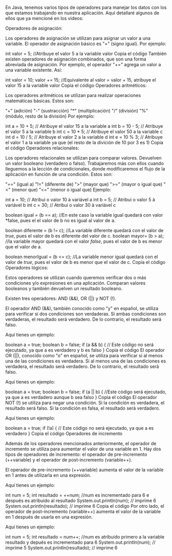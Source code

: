 En Java, tenemos varios tipos de operadores para manejar los datos con los que estamos trabajando en nuestra aplicación. Aquí detallaré algunos de ellos que ya mencioné en los videos:

Operadores de asignación:

Los operadores de asignación se utilizan para asignar un valor a una variable. El operador de asignación básico es "=" (signo igual). Por ejemplo:

int valor =  5;  //Atribuye el valor 5 a la variable valor 
Copia el código
También existen operadores de asignación combinados, que son una forma abreviada de asignación. Por ejemplo, el operador "+=" agrega un valor a una variable existente. Así:

int valor =  10; 
valor += 15;  //Equivalente al valor = valor + 15, atribuye el valor 15 a la variable valor
Copia el código
Operadores aritméticos:

Los operadores aritméticos se utilizan para realizar operaciones matemáticas básicas. Estos son:

"+" (adición)
"-" (sustracción)
"*" (multiplicación)
"/" (división)
"%" (módulo, resto de la división)
Por ejemplo:

int a = 10 + 5; // Atribuye el valor 15 a la variable a
int b = 10 - 5; // Atribuye el valor 5 a la variable b
int c = 10 * 5; // Atribuye el valor 50 a la variable c
int d = 10 / 5; // Atribuye el valor 2 a la variable d
int e = 10 % 3; // Atribuye el valor 1 a la variable ya que (el resto de la divición de 10 por 3 es 1)
Copia el código
Operadores relacionales:

Los operadores relacionales se utilizan para comparar valores. Devuelven un valor booleano (verdadero o falso). Trabajaremos más con ellos cuando lleguemos a la lección de condicionales, donde modificaremos el flujo de la aplicación en función de una condición. Estos son:

"==" (igual a)
"!=" (diferente de)
">" (mayor que)
">=" (mayor o igual que)
"<" (menor que)
"<=" (menor o igual que)
Ejemplo:

int a = 10; // Atribui o valor 10 à variável a
int b = 5; // Atribui o valor 5 à variável b
int c = 30; // Atribui o valor 30 à variável c

boolean igual = (b == a); //En este caso la variable igual quedará con valor *false, pues el el valor de b no es igual al valor de a.

boolean diferente = (b != c); //La variable diferente quedará con el valor de *true*, pues el valor de b es diferente del valor de c.
boolean mayor= (b > a); //la variable mayor quedará con el valor *false*, pues el valor de b es menor que el valor de a.

boolean menorIgual = (b <= c); //La variable menor igual quedará con el valor de *true*, pues el valor de b es menor que el valor de c.
Copia el código
Operadores lógicos:

Estos operadores se utilizan cuando queremos verificar dos o más condiciones y/o expresiones en una aplicación. Comparan valores booleanos y también devuelven un resultado booleano.

Existen tres operadores: AND (&&), OR (||) y NOT (!).

El operador AND (&&), también conocido como "y" en español, se utiliza para verificar si dos condiciones son verdaderas. Si ambas condiciones son verdaderas, el resultado será verdadero. De lo contrario, el resultado será falso.

Aquí tienes un ejemplo:

boolean a = true;
boolean b = false;
if (a && b) {
   // Este código no será ejecutado, ya que a es verdadero y b es falso
}
Copia el código
El operador OR (||), conocido como "o" en español, se utiliza para verificar si al menos una de las condiciones es verdadera. Si al menos una de las condiciones es verdadera, el resultado será verdadero. De lo contrario, el resultado será falso.

Aquí tienes un ejemplo:

boolean a = true;
boolean b = false;
if (a || b) {
   //Este código será ejecutado, ya que a es verdadero aunque b sea falso 
}
Copia el código
El operador NOT (!) se utiliza para negar una condición. Si la condición es verdadera, el resultado será falso. Si la condición es falsa, el resultado será verdadero.

Aquí tienes un ejemplo:

boolean a = true;
if (!a) {
   // Este código no será ejecutado, ya que a es verdadero
}
Copia el código
Operadores de incremento

Además de los operadores mencionados anteriormente, el operador de incremento se utiliza para aumentar el valor de una variable en 1. Hay dos tipos de operadores de incremento: el operador de pre-incremento (++variable) y el operador de post-incremento (variable++).

El operador de pre-incremento (++variable) aumenta el valor de la variable en 1 antes de utilizarla en una expresión.

Aquí tienes un ejemplo:

int num = 5;
int resultado = ++num; //num es incrementado para 6 e después es atribuido al resultado
System.out.println(num); // imprime 6
System.out.println(resultado); // imprime 6
Copia el código
Por otro lado, el operador de post-incremento (variable++) aumenta el valor de la variable en 1 después de usarla en una expresión.

Aquí tienes un ejemplo:

int num = 5;
int resultado = num++; //num es atribuido primero a la variable resultado y depués es incrementado para 6
System.out.println(num); // imprime 5
System.out.println(resultado); // imprime 6
